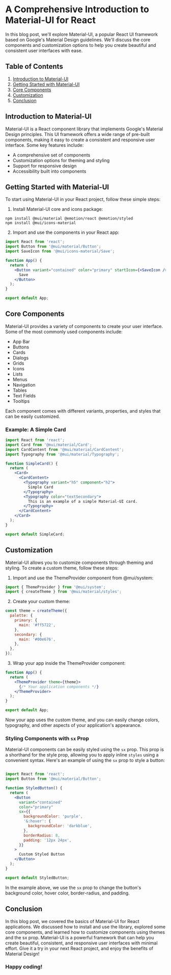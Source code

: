 # A Comprehensive Introduction to Material-UI for React

In this blog post, we'll explore Material-UI, a popular React UI framework based on Google's Material Design guidelines. We'll discuss the core components and customization options to help you create beautiful and consistent user interfaces with ease.

## Table of Contents
1. [Introduction to Material-UI](#introduction-to-material-ui)
2. [Getting Started with Material-UI](#getting-started-with-material-ui)
3. [Core Components](#core-components)
4. [Customization](#customization)
5. [Conclusion](#conclusion)

## Introduction to Material-UI
Material-UI is a React component library that implements Google's Material Design principles. This UI framework offers a wide range of pre-built components, making it easy to create a consistent and responsive user interface. Some key features include:

- A comprehensive set of components
- Customization options for theming and styling
- Support for responsive design
- Accessibility built into components

## Getting Started with Material-UI

To start using Material-UI in your React project, follow these simple steps:

1. Install Material-UI core and icons package:

```shell
npm install @mui/material @emotion/react @emotion/styled
npm install @mui/icons-material
```
2. Import and use the components in your React app:

```jsx
import React from 'react';
import Button from '@mui/material/Button';
import SaveIcon from '@mui/icons-material/Save';

function App() {
  return (
    <Button variant="contained" color="primary" startIcon={<SaveIcon />}>
      Save
    </Button>
  );
}

export default App;

```
## Core Components
Material-UI provides a variety of components to create your user interface. Some of the most commonly used components include:

- App Bar
- Buttons
- Cards
- Dialogs
- Grids
- Icons
- Lists
- Menus
- Navigation
- Tables
- Text Fields
- Tooltips

Each component comes with different variants, properties, and styles that can be easily customized.

### Example: A Simple Card

```jsx
import React from 'react';
import Card from '@mui/material/Card';
import CardContent from '@mui/material/CardContent';
import Typography from '@mui/material/Typography';

function SimpleCard() {
  return (
    <Card>
      <CardContent>
        <Typography variant="h5" component="h2">
          Simple Card
        </Typography>
        <Typography color="textSecondary">
          This is an example of a simple Material-UI card.
        </Typography>
      </CardContent>
    </Card>
  );
}

export default SimpleCard;

```

## Customization
Material-UI allows you to customize components through theming and styling. To create a custom theme, follow these steps:

1. Import and use the ThemeProvider component from @mui/system:

```jsx
import { ThemeProvider } from '@mui/system';
import { createTheme } from '@mui/material/styles';
```

2. Create your custom theme:

```jsx
const theme = createTheme({
  palette: {
    primary: {
      main: '#ff5722',
    },
    secondary: {
      main: '#00e676',
    },
  },
});
```

3. Wrap your app inside the ThemeProvider component:

```jsx
function App() {
  return (
    <ThemeProvider theme={theme}>
      {/* Your application components */}
    </ThemeProvider>
  );
}

export default App;

```

Now your app uses the custom theme, and you can easily change colors, typography, and other aspects of your application's appearance.

### Styling Components with `sx` Prop
Material-UI components can be easily styled using the `sx` prop. This prop is a shorthand for the style prop, allowing you to apply inline `styles` using a convenient syntax. Here's an example of using the `sx` prop to style a button:

```jsx

import React from 'react';
import Button from '@mui/material/Button';

function StyledButton() {
  return (
    <Button
      variant="contained"
      color="primary"
      sx={{
        backgroundColor: 'purple',
        '&:hover': {
          backgroundColor: 'darkblue',
        },
        borderRadius: 8,
        padding: '12px 24px',
      }}
    >
      Custom Styled Button
    </Button>
  );
}

export default StyledButton;
```
In the example above, we use the `sx` prop to change the button's background color, hover color, border-radius, and padding.

## Conclusion
In this blog post, we covered the basics of Material-UI for React applications. We discussed how to install and use the library, explored some core components, and learned how to customize components using themes and the sx prop. Material-UI is a powerful framework that can help you create beautiful, consistent, and responsive user interfaces with minimal effort. Give it a try in your next React project, and enjoy the benefits of Material Design!

### Happy coding!
